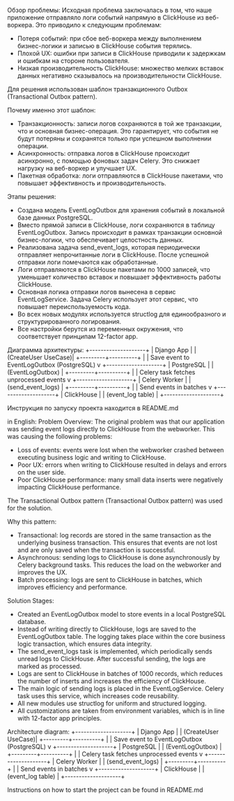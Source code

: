 Обзор проблемы:
Исходная проблема заключалась в том, что наше приложение отправляло логи событий напрямую в ClickHouse из веб-воркера. Это приводило к следующим проблемам:
- Потеря событий: при сбое веб-воркера между выполнением бизнес-логики и записью в ClickHouse события терялись.
- Плохой UX: ошибки при записи в ClickHouse приводили к задержкам и ошибкам на стороне пользователя.
- Низкая производительность ClickHouse: множество мелких вставок данных негативно сказывалось на производительности ClickHouse.



Для решения использован шаблон транзакционного Outbox (Transactional Outbox pattern).

Почему именно этот шаблон:
- Транзакционность: записи логов сохраняются в той же транзакции, что и основная бизнес-операция. Это гарантирует, что события не будут потеряны и сохранятся только при успешном выполнении операции.
- Асинхронность: отправка логов в ClickHouse происходит асинхронно, с помощью фоновых задач Celery. Это снижает нагрузку на веб-воркер и улучшает UX.
- Пакетная обработка: логи отправляются в ClickHouse пакетами, что повышает эффективность и производительность.

Этапы решения:
- Создана модель EventLogOutbox для хранения событий в локальной базе данных PostgreSQL.
- Вместо прямой записи в ClickHouse, логи сохраняются в таблицу EventLogOutbox. Запись происходит в рамках транзакции основной бизнес-логики, что обеспечивает целостность данных.
- Реализована задача send_event_logs, которая периодически отправляет непрочитанные логи в ClickHouse. После успешной отправки логи помечаются как обработанные.
- Логи отправляются в ClickHouse пакетами по 1000 записей, что уменьшает количество вставок и повышает эффективность работы ClickHouse.
- Основная логика отправки логов вынесена в сервис EventLogService. Задача Celery использует этот сервис, что повышает переиспользуемость кода.
- Во всех новых модулях используется structlog для единообразного и структурированного логирования.
- Все настройки берутся из переменных окружения, что соответствует принципам 12-factor app.


Диаграмма архитектуры:
+--------------------+
|   Django App       |
| (CreateUser UseCase)|
+---------+----------+
          |
          | Save event to EventLogOutbox (PostgreSQL)
          v
+--------------------+
|  PostgreSQL        |
| (EventLogOutbox)   |
+---------+----------+
          |
          | Celery task fetches unprocessed events
          v
+--------------------+
|   Celery Worker    |
| (send_event_logs)  |
+---------+----------+
          |
          | Send events in batches
          v
+--------------------+
|    ClickHouse      |
| (event_log table)  |
+--------------------+


Инструкция по запуску проекта находится в README.md



in English:
Problem Overview:
The original problem was that our application was sending event logs directly to ClickHouse from the webworker. This was causing the following problems:
- Loss of events: events were lost when the webworker crashed between executing business logic and writing to ClickHouse.
- Poor UX: errors when writing to ClickHouse resulted in delays and errors on the user side.
- Poor ClickHouse performance: many small data inserts were negatively impacting ClickHouse performance.



The Transactional Outbox pattern (Transactional Outbox pattern) was used for the solution.

Why this pattern:
- Transactional: log records are stored in the same transaction as the underlying business transaction. This ensures that events are not lost and are only saved when the transaction is successful.
- Asynchronous: sending logs to ClickHouse is done asynchronously by Celery background tasks. This reduces the load on the webworker and improves the UX.
- Batch processing: logs are sent to ClickHouse in batches, which improves efficiency and performance.

Solution Stages:
- Created an EventLogOutbox model to store events in a local PostgreSQL database.
- Instead of writing directly to ClickHouse, logs are saved to the EventLogOutbox table. The logging takes place within the core business logic transaction, which ensures data integrity.
- The send_event_logs task is implemented, which periodically sends unread logs to ClickHouse. After successful sending, the logs are marked as processed.
- Logs are sent to ClickHouse in batches of 1000 records, which reduces the number of inserts and increases the efficiency of ClickHouse.
- The main logic of sending logs is placed in the EventLogService. Celery task uses this service, which increases code reusability.
- All new modules use structlog for uniform and structured logging.
- All customizations are taken from environment variables, which is in line with 12-factor app principles.


Architecture diagram:
+--------------------+
| Django App |
| (CreateUser UseCase)|
+---------+----------+
          |
          | Save event to EventLogOutbox (PostgreSQL)
          v
+--------------------+
| PostgreSQL |
| (EventLogOutbox) |
+---------+----------+
          |
          | Celery task fetches unprocessed events
          v
+--------------------+
| Celery Worker |
| (send_event_logs) |
+---------+----------+
          |
          | Send events in batches
          v
+--------------------+
| ClickHouse |
| (event_log table) |
+--------------------+


Instructions on how to start the project can be found in README.md